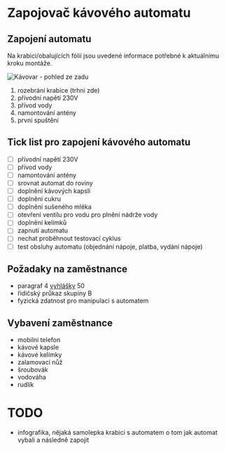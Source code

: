 # Zapojovač kávového automatu

## Zapojení automatu
Na krabici/obalujících fólií jsou uvedené informace potřebné k aktuálnímu kroku montáže.

![Kávovar - pohled ze zadu](./assets/Kávovar-pohled_ze_zadu.png)

1. rozebrání krabice (trhni zde)
2. přívodní napětí 230V
3. přívod vody
4. namontování antény
5. první spuštění

## Tick list pro zapojení kávového automatu
- [ ] přívodní napětí 230V
- [ ] přívod vody
- [ ] namontování antény
- [ ] srovnat automat do roviny
- [ ] doplnění kávových kapslí
- [ ] doplnění cukru
- [ ] doplnění sušeného mléka
- [ ] otevření ventilu pro vodu pro plnění nádrže vody
- [ ] doplnění kelímků
- [ ] zapnutí automatu
- [ ] nechat proběhnout testovací cyklus
- [ ] test obsluhy automatu (objednání nápoje, platba, vydání nápoje)

## Požadaky na zaměstnance
 - paragraf 4 [vyhlášky](http://atp-elektro.cz/rozdeleni-paragrafu-dle-vyhlasky-501978-sbirka/) 50
 - řidičský průkaz skupiny B
 - fyzická zdatnost pro manipulaci s automatem

## Vybavení zaměstnance
 - mobilní telefon
 - kávové kapsle
 - kávové kelímky
 - zalamovací nůž
 - šroubovák
 - vodováha
 - rudlík

# TODO
- infografika, nějaká samolepka krabici s automatem o tom jak automat vybali a následně zapojit
